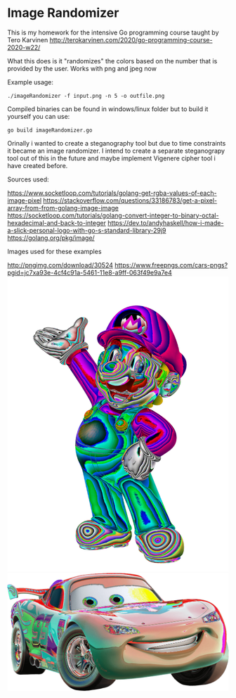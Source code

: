 # Image Randomizer
This is my homework for the intensive Go programming course taught by Tero Karvinen http://terokarvinen.com/2020/go-programming-course-2020-w22/

What this does is it "randomizes" the colors based on the number that is provided by the user. Works with png and jpeg now

Example usage:

```
./imageRandomizer -f input.png -n 5 -o outfile.png
```

Compiled binaries can be found in windows/linux folder but to build it yourself you can use:

```
go build imageRandomizer.go
```

Orinally i wanted to create a steganography tool but due to time constraints it became an image randomizer.
I intend to create a separate steganograpy tool out of this in the future and maybe implement Vigenere cipher tool i have
created before.

Sources used:

https://www.socketloop.com/tutorials/golang-get-rgba-values-of-each-image-pixel
https://stackoverflow.com/questions/33186783/get-a-pixel-array-from-from-golang-image-image
https://socketloop.com/tutorials/golang-convert-integer-to-binary-octal-hexadecimal-and-back-to-integer
https://dev.to/andyhaskell/how-i-made-a-slick-personal-logo-with-go-s-standard-library-29j9
https://golang.org/pkg/image/

Images used for these examples 

http://pngimg.com/download/30524
https://www.freepngs.com/cars-pngs?pgid=jc7xa93e-4cf4c91a-5461-11e8-a9ff-063f49e9a7e4
![Messy Mario](/img/mario_messy.png)
![Messy Cars](/img/cars_messy.png)
